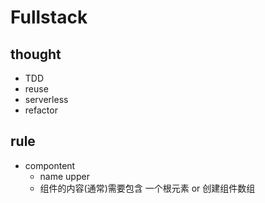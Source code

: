 # Fullstack

## thought

- TDD
- reuse
- serverless
- refactor

## rule

- compontent
  - name upper
  - 组件的内容(通常)需要包含 一个根元素 or 创建组件数组